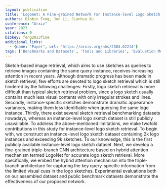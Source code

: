 ```yaml
---
layout: publication
title: 'Logonet: A Fine-grained Network For Instance-level Logo Sketch Retrieval'
authors: Binbin Feng, Jun Li, Jianhua Xu
conference: "Arxiv"
year: 2023
citations: 0
bibkey: feng2023fine
additional_links:
  - {name: "Paper", url: 'https://arxiv.org/abs/2304.02214'}
tags: ['Benchmarks and Datasets', 'Tools and Libraries', 'Evaluation Metrics', 'Applications']
---
```

Sketch-based image retrieval, which aims to use sketches as queries to
retrieve images containing the same query instance, receives increasing
attention in recent years. Although dramatic progress has been made in sketch
retrieval, few efforts are devoted to logo sketch retrieval which is still
hindered by the following challenges: Firstly, logo sketch retrieval is more
difficult than typical sketch retrieval problem, since a logo sketch usually
contains much less visual contents with only irregular strokes and lines.
Secondly, instance-specific sketches demonstrate dramatic appearance variances,
making them less identifiable when querying the same logo instance. Thirdly,
there exist several sketch retrieval benchmarking datasets nowadays, whereas an
instance-level logo sketch dataset is still publicly unavailable. To address
the above-mentioned limitations, we make twofold contributions in this study
for instance-level logo sketch retrieval. To begin with, we construct an
instance-level logo sketch dataset containing 2k logo instances and exceeding
9k sketches. To our knowledge, this is the first publicly available
instance-level logo sketch dataset. Next, we develop a fine-grained
triple-branch CNN architecture based on hybrid attention mechanism termed
LogoNet for accurate logo sketch retrieval. More specifically, we embed the
hybrid attention mechanism into the triple-branch architecture for capturing
the key query-specific information from the limited visual cues in the logo
sketches. Experimental evaluations both on our assembled dataset and public
benchmark datasets demonstrate the effectiveness of our proposed network.

